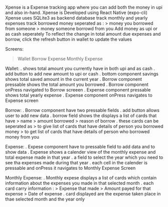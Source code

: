 Xpense is a Expense tracking app where you can add both the money in upi and also in-hand.
Xpense is Developed using React Native (expo-cli)
Xpense uses SQLite3 as backend database 
track monthly and yearly expenses
track borrowed money seperated as :
    > money you borrowed from someone 
    > money someone borrowd from you
Add money as upi or as cash seperately
To reflect the change in total amount due expenses and borrow, click the refresh button in wallet to update the values

Screens:
> Wallet
> Borrow
> Expense
> Monthly Expense

 Wallet: 
   . shows total amount you currently have in both upi and as cash
   . add button to add new amount to upi or cash
   . bottom component savings shows total saved amount in the current year
   . Borrow component pressable shows the total amount you borrowed 
   . Borrow component onPress navigated to Borrow screeen
   . Expense component pressable shows total yearly expense
   . Expense component onPress navigates to Expense screen 

 Borrow:
   . Borrow component have two pressable fields
   . add button allows user to add new data
   . borrow field shows the displays a list of cards that have 
         > name
         > amount borrowed 
         > reason of borrow
   . these cards can be seperated as 
         > to give 
             list of cards that have details of person you borrowed money
         > to get
             list of cards that have details of person who borrowed money from you

 Expense: 
   . Expese component have to pressable field to add data and to show data
   . Expense shows a calender view of the monthly expense and total expense made in that year
   . a field to select the year which you need to see tha expenses made during that year
   . each cell in the calender is pressable and onPress it navigates to Monthly Expense Screen 

 Monthly Expense: 
   . Monthly expese displays a list of cards which contain information about the expenses you made in that selected month
   . each card carry information :
         > Expense that made
         > Amount payed for that expense
         > Date of expense
   . card displayed are the expense taken place in thae selected month and the year only
         
 
 
